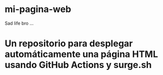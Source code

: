 # mi-pagina-web
Sad life bro ...
# Un repositorio para desplegar automáticamente una página HTML usando GitHub Actions y surge.sh
